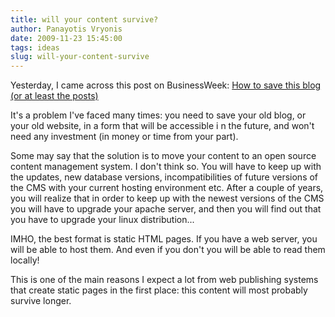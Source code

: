 ```yaml
---
title: will your content survive?
author: Panayotis Vryonis
date: 2009-11-23 15:45:00
tags: ideas
slug: will-your-content-survive
---
```

Yesterday, I came across this post on BusinessWeek: [How to save this blog (or at least the posts)](http://www.businessweek.com/the_thread/blogspotting/archives/2009/11/how_to_save_thi.html)

It's a problem I've faced many times: you need to save your old blog, or your old website, in a form that will be accessible i
n the future, and won't need any investment (in money or time from your part).

Some may say that the solution is to move your content to an open source content management system. I don't think so. You will have to keep up with the updates, new database versions, incompatibilities of future versions of the CMS with your current hosting environment etc. After a couple of years, you will realize that in order to keep up with the newest versions of the CMS you will have to upgrade your apache server, and then you will find out that you have to upgrade your linux distribution...

IMHO, the best format is static HTML pages. If you have a web server, you will be able to host them. And even if you don't you will be able to read them locally!

This is one of the main reasons I expect a lot from web publishing systems that create static pages in the first place: this content will most probably survive longer.
